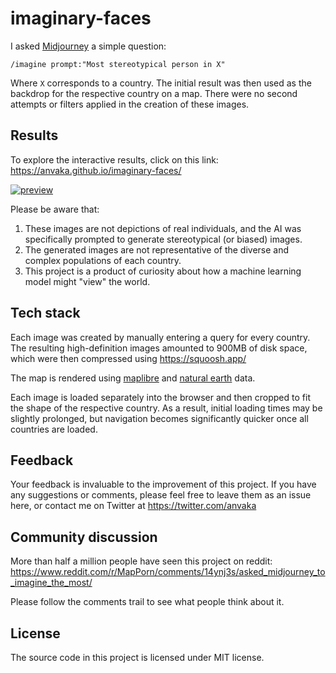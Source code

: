 # imaginary-faces

I asked [Midjourney](https://midjourney.com/) a simple question:

```
/imagine prompt:"Most stereotypical person in X"
```

Where `X` corresponds to a country. The initial result was then used as the backdrop for the respective country on a map. There were no second attempts or filters applied in the creation of these images.

## Results

To explore the interactive results, click on this link: https://anvaka.github.io/imaginary-faces/

[![preview](https://anvaka.github.io/imaginary-faces/preview.png)](https://anvaka.github.io/imaginary-faces/)

Please be aware that:

1. These images are not depictions of real individuals, and the AI was specifically prompted to generate stereotypical (or biased) images.
2. The generated images are not representative of the diverse and complex populations of each country.
3. This project is a product of curiosity about how a machine learning model might "view" the world.

## Tech stack

Each image was created by manually entering a query for every country. 
The resulting high-definition images amounted to 900MB of disk space, which were then compressed using https://squoosh.app/

The map is rendered using [maplibre](https://maplibre.org/) and [natural earth](https://www.naturalearthdata.com/) data.

Each image is loaded separately into the browser and then cropped to fit the shape of the respective country. As a result, initial loading times may be slightly prolonged, but navigation becomes significantly quicker once all countries are loaded.

## Feedback

Your feedback is invaluable to the improvement of this project. 
If you have any suggestions or comments, please feel free to leave them as an issue here, 
or contact me on Twitter at  https://twitter.com/anvaka

## Community discussion

More than half a million people have seen this project on reddit: https://www.reddit.com/r/MapPorn/comments/14ynj3s/asked_midjourney_to_imagine_the_most/

Please follow the comments trail to see what people think about it.

## License

The source code in this project is licensed under MIT license. 